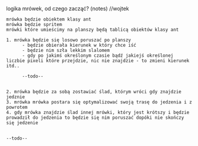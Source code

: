 
  logika mrówek, od czego zacząć? (notes) //wojtek

    mrówka będzie obiektem klasy ant
    mrówka będzie spritem
    mrówki które umieścimy na planszy będą tablicą obiektów klasy ant

    1. mrówka będzie się losowo poruszać po planszy
          - będzie obierała kierunek w który chce iść
          - będzie nim szła lekkim slalomem
          - gdy po jakimś określonym czasie bądź jakiejś określonej liczbie pixeli które przejdzie, nic nie znajdzie - to zmieni kierunek itd..

          --todo--


    2. mrówka będzie za sobą zostawiać ślad, którym wróci gdy znajdzie jedznie
    3. mrówka mrówka postara się optymalizować swoją trasę do jedzenia i z powrotem
    4. gdy mrówka znajdzie ślad innej mrówki, który jest krótszy i będzie prowadził do jedzenia to będzie się nim poruszać dopóki nie skończy się jedzenie 


    --todo--  

